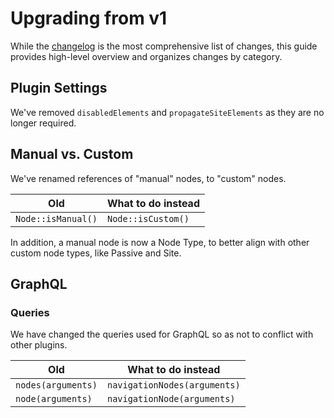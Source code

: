 # Upgrading from v1
While the [changelog](https://github.com/verbb/navigation/blob/craft-4/CHANGELOG.md) is the most comprehensive list of changes, this guide provides high-level overview and organizes changes by category.

## Plugin Settings
We've removed `disabledElements` and `propagateSiteElements` as they are no longer required.

## Manual vs. Custom
We've renamed references of "manual" nodes, to "custom" nodes.

Old | What to do instead
--- | ---
| `Node::isManual()` | `Node::isCustom()`

In addition, a manual node is now a Node Type, to better align with other custom node types, like Passive and Site.

## GraphQL

### Queries
We have changed the queries used for GraphQL so as not to conflict with other plugins.

Old | What to do instead
--- | ---
| `nodes(arguments)` | `navigationNodes(arguments)`
| `node(arguments)` | `navigationNode(arguments)`

